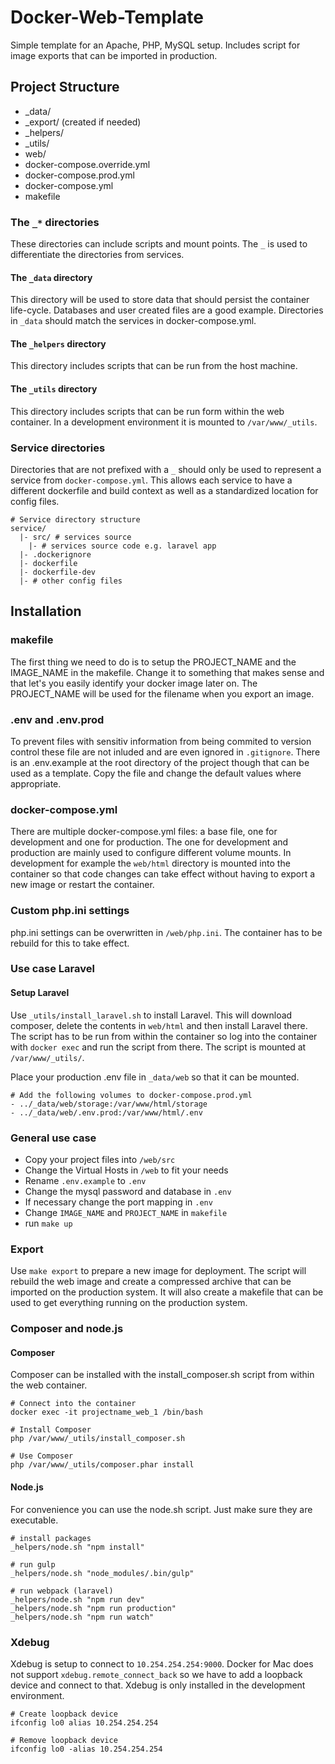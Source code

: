 # Docker-Web-Template

Simple template for an Apache, PHP, MySQL setup. Includes script for image exports that can be imported in production.

## Project Structure

- \_data/
- \_export/ (created if needed)
- \_helpers/
- \_utils/
- web/
- docker-compose.override.yml
- docker-compose.prod.yml
- docker-compose.yml
- makefile

### The ```_*``` directories

These directories can include scripts and mount points. The ```_``` is used to differentiate the directories from services.

#### The ```_data``` directory

This directory will be used to store data that should persist the container life-cycle. Databases and user created files are a good example.
Directories in ```_data``` should match the services in docker-compose.yml.

#### The ```_helpers``` directory

This directory includes scripts that can be run from the host machine.

#### The ```_utils``` directory

This directory includes scripts that can be run form within the web container. In a development environment it is mounted to ```/var/www/_utils```.

### Service directories

Directories that are not prefixed with a ```_``` should only be used to represent a service from ```docker-compose.yml```. This allows each service to have a different dockerfile and build context as well as a standardized location for config files.

```
# Service directory structure
service/
  |- src/ # services source
    |- # services source code e.g. laravel app
  |- .dockerignore
  |- dockerfile
  |- dockerfile-dev
  |- # other config files
```

## Installation

### makefile

The first thing we need to do is to setup the PROJECT_NAME and the IMAGE_NAME in the makefile. Change it to something that makes sense and that let's you easily identify your docker image later on. The PROJECT_NAME will be used for the filename when you export an image.

### .env and .env.prod

To prevent files with sensitiv information from being commited to version control these file are not inluded and are even ignored in ```.gitignore```. There is an .env.example at the root directory of the project though that can be used as a template. Copy the file and change the default values where appropriate.

### docker-compose.yml

There are multiple docker-compose.yml files: a base file, one for development and one for production. The one for development and production are mainly used to configure different volume mounts. In development for example the ```web/html``` directory is mounted into the container so that code changes can take effect without having to export a new image or restart the container.


### Custom php.ini settings
php.ini settings can be overwritten in ```/web/php.ini```. The container has to be rebuild for this to take effect.

### Use case Laravel

#### Setup Laravel
Use ```_utils/install_laravel.sh``` to install Laravel. This will download composer, delete the contents in ```web/html``` and then install Laravel there. The script has to be run from within the container so log into the container with ```docker exec``` and run the script from there. The script is mounted at ```/var/www/_utils/```.

Place your production .env file in ```_data/web``` so that it can be mounted.

```
# Add the following volumes to docker-compose.prod.yml
- ../_data/web/storage:/var/www/html/storage
- ../_data/web/.env.prod:/var/www/html/.env
```

### General use case

- Copy your project files into ```/web/src```
- Change the Virtual Hosts in ```/web``` to fit your needs
- Rename ```.env.example``` to ```.env```
- Change the mysql password and database in ```.env```
- If necessary change the port mapping in ```.env```
- Change ```IMAGE_NAME``` and ```PROJECT_NAME``` in ```makefile```
- run ```make up```

### Export

Use ```make export``` to prepare a new image for deployment. The script will rebuild the web image and create a compressed archive that can be imported on the production system. It will also create a makefile that can be used to get everything running on the production system.

### Composer and node.js

#### Composer

Composer can be installed with the install_composer.sh script from within the web container.

```
# Connect into the container
docker exec -it projectname_web_1 /bin/bash

# Install Composer
php /var/www/_utils/install_composer.sh

# Use Composer
php /var/www/_utils/composer.phar install
```

#### Node.js

For convenience you can use the node.sh script. Just make sure they are executable.

```
# install packages
_helpers/node.sh "npm install"

# run gulp
_helpers/node.sh "node_modules/.bin/gulp"

# run webpack (laravel)
_helpers/node.sh "npm run dev"
_helpers/node.sh "npm run production"
_helpers/node.sh "npm run watch"
```

### Xdebug

Xdebug is setup to connect to ```10.254.254.254:9000```. Docker for Mac does not support ```xdebug.remote_connect_back``` so we have to add a loopback device and connect to that. Xdebug is only installed in the development environment.

```
# Create loopback device
ifconfig lo0 alias 10.254.254.254

# Remove loopback device
ifconfig lo0 -alias 10.254.254.254
```
